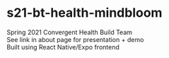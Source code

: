 # s21-bt-health-mindbloom
Spring 2021 Convergent Health Build Team\
See link in about page for presentation + demo\
Built using React Native/Expo frontend
